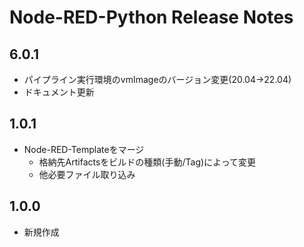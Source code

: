 # Node-RED-Python Release Notes

## 6.0.1

* パイプライン実行環境のvmImageのバージョン変更(20.04→22.04)
* ドキュメント更新

## 1.0.1

* Node-RED-Templateをマージ
  * 格納先Artifactsをビルドの種類(手動/Tag)によって変更
  * 他必要ファイル取り込み

## 1.0.0

* 新規作成